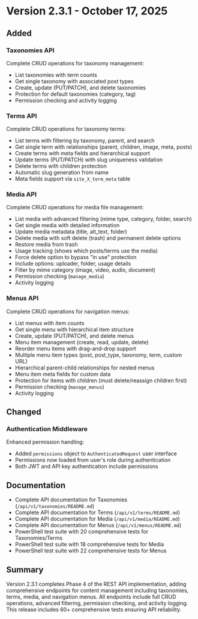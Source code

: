 # Version 2.3.1 - October 17, 2025

## Added

### Taxonomies API
Complete CRUD operations for taxonomy management:
- List taxonomies with term counts
- Get single taxonomy with associated post types
- Create, update (PUT/PATCH), and delete taxonomies
- Protection for default taxonomies (category, tag)
- Permission checking and activity logging

### Terms API
Complete CRUD operations for taxonomy terms:
- List terms with filtering by taxonomy, parent, and search
- Get single term with relationships (parent, children, image, meta, posts)
- Create terms with meta fields and hierarchical support
- Update terms (PUT/PATCH) with slug uniqueness validation
- Delete terms with children protection
- Automatic slug generation from name
- Meta fields support via `site_X_term_meta` table

### Media API
Complete CRUD operations for media file management:
- List media with advanced filtering (mime type, category, folder, search)
- Get single media with detailed information
- Update media metadata (title, alt_text, folder)
- Delete media with soft delete (trash) and permanent delete options
- Restore media from trash
- Usage tracking (shows which posts/terms use the media)
- Force delete option to bypass "in use" protection
- Include options: uploader, folder, usage details
- Filter by mime category (image, video, audio, document)
- Permission checking (`manage_media`)
- Activity logging

### Menus API
Complete CRUD operations for navigation menus:
- List menus with item counts
- Get single menu with hierarchical item structure
- Create, update (PUT/PATCH), and delete menus
- Menu item management (create, read, update, delete)
- Reorder menu items with drag-and-drop support
- Multiple menu item types (post, post_type, taxonomy, term, custom URL)
- Hierarchical parent-child relationships for nested menus
- Menu item meta fields for custom data
- Protection for items with children (must delete/reassign children first)
- Permission checking (`manage_menus`)
- Activity logging

## Changed

### Authentication Middleware
Enhanced permission handling:
- Added `permissions` object to `AuthenticatedRequest` user interface
- Permissions now loaded from user's role during authentication
- Both JWT and API key authentication include permissions

## Documentation

- Complete API documentation for Taxonomies (`/api/v1/taxonomies/README.md`)
- Complete API documentation for Terms (`/api/v1/terms/README.md`)
- Complete API documentation for Media (`/api/v1/media/README.md`)
- Complete API documentation for Menus (`/api/v1/menus/README.md`)
- PowerShell test suite with 20 comprehensive tests for Taxonomies/Terms
- PowerShell test suite with 18 comprehensive tests for Media
- PowerShell test suite with 22 comprehensive tests for Menus

## Summary

Version 2.3.1 completes Phase 4 of the REST API implementation, adding comprehensive endpoints for content management including taxonomies, terms, media, and navigation menus. All endpoints include full CRUD operations, advanced filtering, permission checking, and activity logging. This release includes 60+ comprehensive tests ensuring API reliability.
